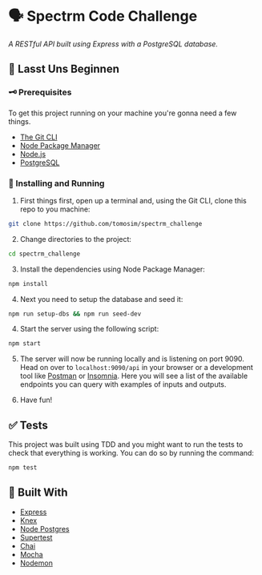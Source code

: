 # 🗣 Spectrm Code Challenge

_A RESTful API built using Express with a PostgreSQL database._

## 🥁 Lasst Uns Beginnen

### 🗝 Prerequisites

To get this project running on your machine you're gonna need a few things.

- [The Git CLI](https://git-scm.com/downloads)
- [Node Package Manager](https://www.npmjs.com/get-npm)
- [Node.js](https://nodejs.org/en/download/)
- [PostgreSQL](https://www.postgresql.org/download/)

### 🚧 Installing and Running

1. First things first, open up a terminal and, using the Git CLI, clone this repo to you machine:

```sh
git clone https://github.com/tomosim/spectrm_challenge
```

2. Change directories to the project:

```sh
cd spectrm_challenge
```

3. Install the dependencies using Node Package Manager:

```sh
npm install
```

4. Next you need to setup the database and seed it:

```sh
npm run setup-dbs && npm run seed-dev
```

4. Start the server using the following script:

```sh
npm start
```

5. The server will now be running locally and is listening on port 9090. Head on over to `localhost:9090/api` in your browser or a development tool like [Postman](https://www.postman.com/downloads/) or [Insomnia](https://insomnia.rest/). Here you will see a list of the available endpoints you can query with examples of inputs and outputs.

6. Have fun!

## ✅ Tests

This project was built using TDD and you might want to run the tests to check that everything is working. You can do so by running the command:

```sh
npm test
```

## 🧱 Built With

- [Express](http://expressjs.com/)
- [Knex](https://knexjs.org/)
- [Node Postgres](https://node-postgres.com/)
- [Supertest](https://www.npmjs.com/package/supertest)
- [Chai](chaijs.com)
- [Mocha](mochajs.org/)
- [Nodemon](nodemon.io)
